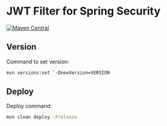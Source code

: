 # JWT Filter for Spring Security

[![Maven Central](https://img.shields.io/maven-central/v/br.com.nitertech/jwt.svg?label=Maven%20Central)](https://search.maven.org/artifact/br.com.nitertech/jwt)

## Version

Command to set version:

```sh
mvn versions:set `-DnewVersion=VERSION
```

## Deploy

Deploy command:

```sh
mvn clean deploy -Prelease
```